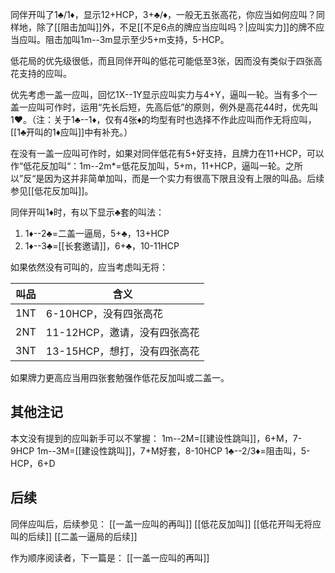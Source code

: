 同伴开叫了1♣/1♦，显示12+HCP，3+♣/♦，一般无五张高花，你应当如何应叫？同样地，除了[[阻击加叫]]外，不足[[不足6点的牌应当应叫吗？|应叫实力]]的牌不应当应叫。阻击加叫1m--3m显示至少5+m支持，5-HCP。

低花局的优先级很低，而且同伴开叫的低花可能低至3张，因而没有类似于四张高花支持的应叫。

优先考虑一盖一应叫，回忆1X--1Y显示应叫实力与4+Y，逼叫一轮。当有多个一盖一应叫可作时，运用“先长后短，先高后低”的原则，例外是高花44时，优先叫1♥。（注：关于1♣--1♦，仅有4张♦的均型有时也选择不作此应叫而作无将应叫，[[1♣开叫的1♦应叫]]中有补充。）

在没有一盖一应叫可作时，如果对同伴低花有5+好支持，且牌力在11+HCP，可以作“低花反加叫“：1m--2m*=低花反加叫，5+m，11+HCP，逼叫一轮。之所以”反“是因为这并非简单加叫，而是一个实力有很高下限且没有上限的叫品。后续参见[[低花反加叫]]。

同伴开叫1♦时，有以下显示♣套的叫法：
1. 1♦--2♣=二盖一逼局，5+♣，13+HCP
2. 1♦--3♣=[[长套邀请]]，6+♣，10-11HCP

如果依然没有可叫的，应当考虑叫无将：

| 叫品  | 含义                 |
| --- | ------------------ |
| 1NT | 6-10HCP，没有四张高花     |
| 2NT | 11-12HCP，邀请，没有四张高花 |
| 3NT | 13-15HCP，想打，没有四张高花 |
如果牌力更高应当用四张套勉强作低花反加叫或二盖一。

## 其他注记
本文没有提到的应叫新手可以不掌握：
1m--2M=[[建设性跳叫]]，6+M，7-9HCP
1m--3M=[[建设性跳叫]]，7+M好套，8-10HCP
1♣--2/3♦=阻击叫，5-HCP，6+D

## 后续
同伴应叫后，后续参见：
[[一盖一应叫的再叫]]
[[低花反加叫]]
[[低花开叫无将应叫的后续]]
[[二盖一逼局的后续]]

作为顺序阅读者，下一篇是：
[[一盖一应叫的再叫]]
